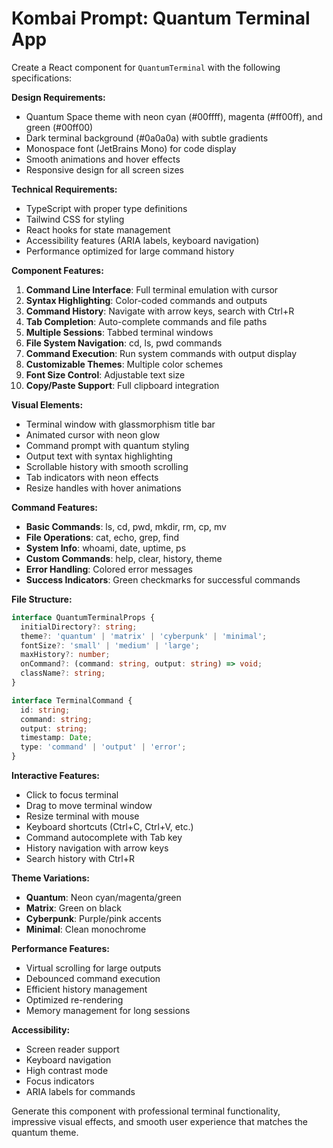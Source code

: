 # Kombai Prompt: Quantum Terminal App

Create a React component for `QuantumTerminal` with the following specifications:

**Design Requirements:**
- Quantum Space theme with neon cyan (#00ffff), magenta (#ff00ff), and green (#00ff00)
- Dark terminal background (#0a0a0a) with subtle gradients
- Monospace font (JetBrains Mono) for code display
- Smooth animations and hover effects
- Responsive design for all screen sizes

**Technical Requirements:**
- TypeScript with proper type definitions
- Tailwind CSS for styling
- React hooks for state management
- Accessibility features (ARIA labels, keyboard navigation)
- Performance optimized for large command history

**Component Features:**
1. **Command Line Interface**: Full terminal emulation with cursor
2. **Syntax Highlighting**: Color-coded commands and outputs
3. **Command History**: Navigate with arrow keys, search with Ctrl+R
4. **Tab Completion**: Auto-complete commands and file paths
5. **Multiple Sessions**: Tabbed terminal windows
6. **File System Navigation**: cd, ls, pwd commands
7. **Command Execution**: Run system commands with output display
8. **Customizable Themes**: Multiple color schemes
9. **Font Size Control**: Adjustable text size
10. **Copy/Paste Support**: Full clipboard integration

**Visual Elements:**
- Terminal window with glassmorphism title bar
- Animated cursor with neon glow
- Command prompt with quantum styling
- Output text with syntax highlighting
- Scrollable history with smooth scrolling
- Tab indicators with neon effects
- Resize handles with hover animations

**Command Features:**
- **Basic Commands**: ls, cd, pwd, mkdir, rm, cp, mv
- **File Operations**: cat, echo, grep, find
- **System Info**: whoami, date, uptime, ps
- **Custom Commands**: help, clear, history, theme
- **Error Handling**: Colored error messages
- **Success Indicators**: Green checkmarks for successful commands

**File Structure:**
```typescript
interface QuantumTerminalProps {
  initialDirectory?: string;
  theme?: 'quantum' | 'matrix' | 'cyberpunk' | 'minimal';
  fontSize?: 'small' | 'medium' | 'large';
  maxHistory?: number;
  onCommand?: (command: string, output: string) => void;
  className?: string;
}

interface TerminalCommand {
  id: string;
  command: string;
  output: string;
  timestamp: Date;
  type: 'command' | 'output' | 'error';
}
```

**Interactive Features:**
- Click to focus terminal
- Drag to move terminal window
- Resize terminal with mouse
- Keyboard shortcuts (Ctrl+C, Ctrl+V, etc.)
- Command autocomplete with Tab key
- History navigation with arrow keys
- Search history with Ctrl+R

**Theme Variations:**
- **Quantum**: Neon cyan/magenta/green
- **Matrix**: Green on black
- **Cyberpunk**: Purple/pink accents
- **Minimal**: Clean monochrome

**Performance Features:**
- Virtual scrolling for large outputs
- Debounced command execution
- Efficient history management
- Optimized re-rendering
- Memory management for long sessions

**Accessibility:**
- Screen reader support
- Keyboard navigation
- High contrast mode
- Focus indicators
- ARIA labels for commands

Generate this component with professional terminal functionality, impressive visual effects, and smooth user experience that matches the quantum theme.